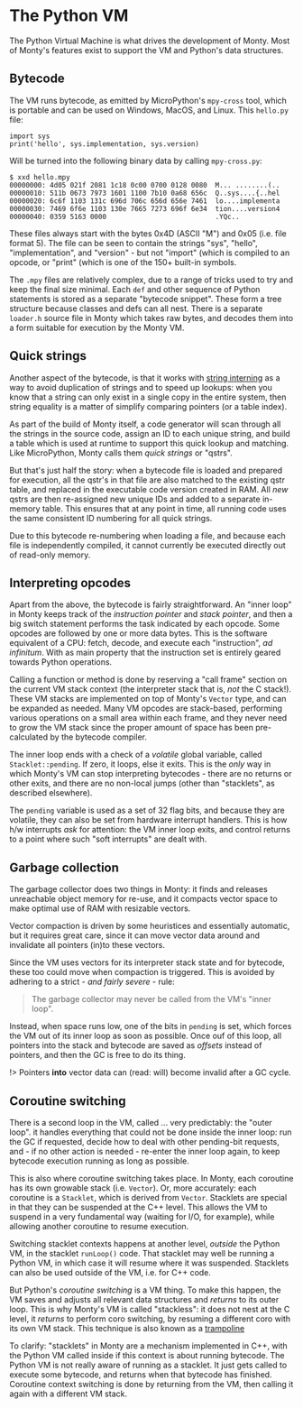 # The Python VM

The Python Virtual Machine is what drives the development of Monty. Most of
Monty's features exist to support the VM and Python's data structures.

## Bytecode

The VM runs bytecode, as emitted by MicroPython's `mpy-cross` tool, which is
portable and can be used on Windows, MacOS, and Linux. This `hello.py` file:

```
import sys
print('hello', sys.implementation, sys.version)
```

Will be turned into the following binary data by calling `mpy-cross.py`:

```text
$ xxd hello.mpy
00000000: 4d05 021f 2081 1c18 0c00 0700 0128 0080  M... ........(..
00000010: 511b 0673 7973 1601 1100 7b10 0a68 656c  Q..sys....{..hel
00000020: 6c6f 1103 131c 696d 706c 656d 656e 7461  lo....implementa
00000030: 7469 6f6e 1103 130e 7665 7273 696f 6e34  tion....version4
00000040: 0359 5163 0000                           .YQc..
```

These files always start with the bytes 0x4D (ASCII "M") and 0x05 (i.e. file
format 5). The file can be seen to contain the strings "sys", "hello",
"implementation", and "version" - but not "import" (which is compiled to an
opcode, or "print" (which is one of the 150+ built-in symbols.

The `.mpy` files are relatively complex, due to a range of tricks used to try
and keep the final size minimal.  Each `def` and other sequence of Python
statements is stored as a separate "bytecode snippet". These form a tree
structure because classes and defs can all nest. There is a separate `loader.h`
source file in Monty which takes raw bytes, and decodes them into a form
suitable for execution by the Monty VM.

## Quick strings

Another aspect of the bytecode, is that it works with [string
interning](String_interning) as a way to avoid duplication of strings and to
speed up lookups: when you know that a string can only exist in a single copy in
the entire system, then string equality is a matter of simplify comparing
pointers (or a table index).

As part of the build of Monty itself, a code generator will scan through all the
strings in the source code, assign an ID to each unique string, and build a
table which is used at runtime to support this quick lookup and matching. Like
MicroPython, Monty calls them _quick strings_ or "qstrs".

But that's just half the story: when a bytecode file is loaded and prepared for
execution, all the qstr's in that file are also matched to the existing qstr
table, and replaced in the executable code version created in RAM. All _new_
qstrs are then re-assigned new unique IDs and added to a separate in-memory
table.  This ensures that at any point in time, all running code uses the same
consistent ID numbering for all quick strings.

Due to this bytecode re-numbering when loading a file, and because each file is
independently compiled, it cannot currently be executed directly out of
read-only memory.

## Interpreting opcodes

Apart from the above, the bytecode is fairly straightforward. An "inner loop" in
Monty keeps track of the _instruction pointer_ and _stack pointer_, and then a
big switch statement performs the task indicated by each opcode. Some opcodes
are followed by one or more data bytes. This is the software equivalent of a
CPU: fetch, decode, and execute each "instruction", _ad infinitum_. With as main
property that the instruction set is entirely geared towards Python operations.

Calling a function or method is done by reserving a "call frame" section on the
current VM stack context (the interpreter stack that is, _not_ the C stack!).
These VM stacks are implemented on top of Monty's `Vector` type, and can be
expanded as needed.  Many VM opcodes are stack-based, performing various
operations on a small area within each frame, and they never need to grow the
VM stack since the proper amount of space has been pre-calculated by the
bytecode compiler.

The inner loop ends with a check of a _volatile_ global variable, called
`Stacklet::pending`. If zero, it loops, else it exits. This is the _only_ way in
which Monty's VM can stop interpreting bytecodes - there are no returns or other
exits, and there are no non-local jumps (other than "stacklets", as described
elsewhere).

The `pending` variable is used as a set of 32 flag bits, and because they are
volatile, they can also be set from hardware interrupt handlers. This is how h/w
interrupts _ask_ for attention: the VM inner loop exits, and control returns to
a point where such "soft interrupts" are dealt with.

## Garbage collection

The garbage collector does two things in Monty: it finds and releases
unreachable object memory for re-use, and it compacts vector space to make
optimal use of RAM with resizable vectors.

Vector compaction is driven by some heuristices and essentially automatic, but
it requires great care, since it can move vector data around and invalidate all
pointers (in)to these vectors.

Since the VM uses vectors for its interpreter stack state and for bytecode,
these too could move when compaction is triggered. This is avoided by adhering
to a strict - _and fairly severe_ - rule:

> The garbage collector may never be called from the VM's "inner loop".

Instead, when space runs low, one of the bits in `pending` is set, which forces
the VM out of its inner loop as soon as possible. Once ouf of this loop, all
pointers into the stack and bytecode are saved as _offsets_ instead of pointers,
and then the GC is free to do its thing.

!> Pointers **into** vector data can (read: will) become invalid after a
GC cycle.

## Coroutine switching

There is a second loop in the VM, called ... very predictably: the "outer loop".
it handles everything that could not be done inside the inner loop: run the GC
if requested, decide how to deal with other pending-bit requests, and - if no
other action is needed - re-enter the inner loop again, to keep bytecode
execution running as long as possible.

This is also where coroutine switching takes place. In Monty, each coroutine has
its own growable stack (i.e. `Vector`). Or, more accurately: each coroutine is a
`Stacklet`, which is derived from `Vector`. Stacklets are special in that they
can be suspended at the C++ level. This allows the VM to suspend in a very
fundamental way (waiting for I/O, for example), while allowing another coroutine
to resume execution.

Switching stacklet contexts happens at another level, _outside_ the Python VM,
in the stacklet `runLoop()` code.  That stacklet may well be running a Python
VM, in which case it will resume where it was suspended.  Stacklets can also be
used outside of the VM, i.e. for C++ code.

But Python's _coroutine switching_ is a VM thing.  To make this happen, the VM
saves and adjusts all relevant data structures and _returns_ to its outer loop.
This is why Monty's VM is called "stackless": it does not nest at the C level,
it _returns_ to perform coro switching, by resuming a different coro with its
own VM stack. This technique is also known as a
[trampoline](https://en.wikipedia.org/wiki/Trampoline_%28computing%29)

To clarify: "stacklets" in Monty are a mechanism implemented in C++, with the
Python VM called inside if this context is about running bytecode.  The Python
VM is not really aware of running as a stacklet. It just gets called to execute
some bytecode, and returns when that bytecode has finished. Coroutine context
switching is done by returning from the VM, then calling it again with a
different VM stack.
